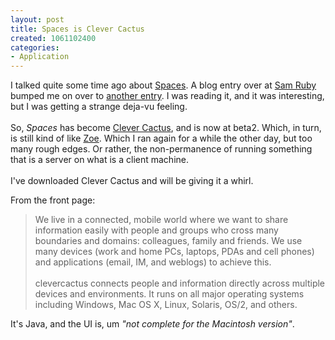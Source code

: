 ```yaml
--- 
layout: post
title: Spaces is Clever Cactus
created: 1061102400
categories: 
- Application
---
```

I talked quite some time ago about <a href="/node/view/207">Spaces</a>. A blog entry over at <a href="http://www.intertwingly.net/blog/1562.html">Sam Ruby</a> bumped me on over to <a href="http://www.dynamicobjects.com/d2r/archives/002261.html">another entry</a>. I was reading it, and it was interesting, but I was getting a strange deja-vu feeling.<br>
<br>
So, <em>Spaces</em> has become <a href="http://www.clevercactus.com">Clever Cactus</a>, and is now at beta2. Which, in turn, is still kind of like <a href="http://guests.evectors.it/zoe/">Zoe</a>. Which I ran again for a while the other day, but too many rough edges. Or rather, the non-permanence of running something that is a server on what is a client machine.<br>
<br>
I've downloaded Clever Cactus and will be giving it a whirl. 
<!--break-->From the front page:
<blockquote>
We live in a connected, mobile world where we want to share information easily with people and groups             who cross many boundaries and domains: colleagues, family and friends. We use many devices (work and home PCs, laptops, PDAs and cell phones) and applications (email, IM, and weblogs) to achieve this.<br> 
<br>
clevercactus connects people and information directly across multiple devices and environments. It runs on all major operating systems including Windows, Mac OS X, Linux, Solaris, OS/2, and others.             
</blockquote>
It's Java, and the UI is, um <em>"not complete for the Macintosh version"</em>.
